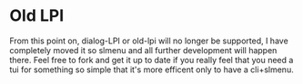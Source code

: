 # Old LPI
From this point on, dialog-LPI or old-lpi will no longer be supported, I have completely moved it so slmenu and all further development will happen there. Feel free to fork and get it up to date if you really feel that you need a tui for something so simple that it's more efficent only to have a cli+slmenu.
